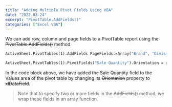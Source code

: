 ```yaml
---
title: "Adding Multiple Pivot Fields Using VBA"
date: "2022-03-24"
excerpt: "PivotTable.AddFields()"
categories: ["Excel VBA"]
---
```


We can add row, column and page fields to a PivotTable report using the ~~PivotTable.AddFields()~~ method.

```vb {numberLines}
ActiveSheet.PivotTables(1).AddFields PageFields:=Array("Brand", "Division" "Month")

ActiveSheet.PivotTables(1).PivotFields("Sale Quantity").Orientation = xlDataField
```

In the code block above, we have added the ~~Sale Quantity~~ field to the Values area of the pivot table by changing its ~~Orientation~~ property to ~~xlDataField~~.

> Note that to specify two or more fields in the ~~AddFields()~~ method, we wrap these fields in an array function.
